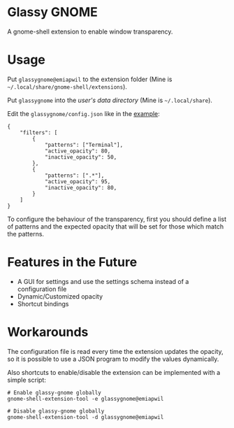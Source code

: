 # Glassy GNOME

A gnome-shell extension to enable window transparency.

# Usage

Put `glassygnome@emiapwil` to the extension folder (Mine is
`~/.local/share/gnome-shell/extensions`).

Put `glassygnome` into the *user's data directory* (Mine is `~/.local/share`).

Edit the `glassygnome/config.json` like in the
[example](glassygnome/config.json):

~~~
{
	"filters": [
		{
			"patterns": ["Terminal"],
			"active_opacity": 80,
			"inactive_opacity": 50,
		},
		{
			"patterns": [".*"],
			"active_opacity": 95,
			"inactive_opacity": 80,
		}
	]
}
~~~

To configure the behaviour of the transparency, first you should define a list
of patterns and the expected opacity that will be set for those which match the
patterns.

# Features in the Future

- A GUI for settings and use the settings schema instead of a configuration file
- Dynamic/Customized opacity
- Shortcut bindings

# Workarounds

The configuration file is read every time the extension updates the opacity, so
it is possible to use a JSON program to modify the values dynamically.

Also shortcuts to enable/disable the extension can be implemented with a simple
script:

~~~
# Enable glassy-gnome globally
gnome-shell-extension-tool -e glassygnome@emiapwil

# Disable glassy-gnome globally
gnome-shell-extension-tool -d glassygnome@emiapwil
~~~
